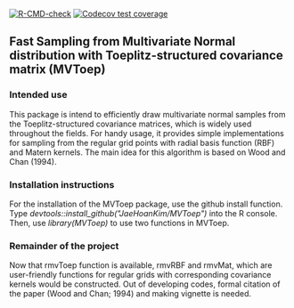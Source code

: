 <!-- badges: start -->

[![R-CMD-check](https://github.com/JaeHoanKim/MVToep/actions/workflows/R-CMD-check.yaml/badge.svg)](https://github.com/JaeHoanKim/MVToep/actions/workflows/R-CMD-check.yaml) [![Codecov test coverage](https://codecov.io/gh/JaeHoanKim/MVToep/branch/master/graph/badge.svg)](https://codecov.io/gh/JaeHoanKim/MVToep?branch=master)

<!-- badges: end -->

## Fast Sampling from Multivariate Normal distribution with Toeplitz-structured covariance matrix (MVToep)

### Intended use

This package is intend to efficiently draw multivariate normal samples from the Toeplitz-structured covariance matrices, which is widely used throughout the fields. For handy usage, it provides simple implementations for sampling from the regular grid points with radial basis function (RBF) and Matern kernels. The main idea for this algorithm is based on Wood and Chan (1994).

### Installation instructions

For the installation of the MVToep package, use the github install function. Type *devtools::install_github("JaeHoanKim/MVToep")* into the R console. Then, use *library(MVToep)* to use two functions in MVToep.

### Remainder of the project

Now that rmvToep function is available, rmvRBF and rmvMat, which are user-friendly functions for regular grids with corresponding covariance kernels would be constructed. Out of developing codes, formal citation of the paper (Wood and Chan; 1994) and making vignette is needed.
